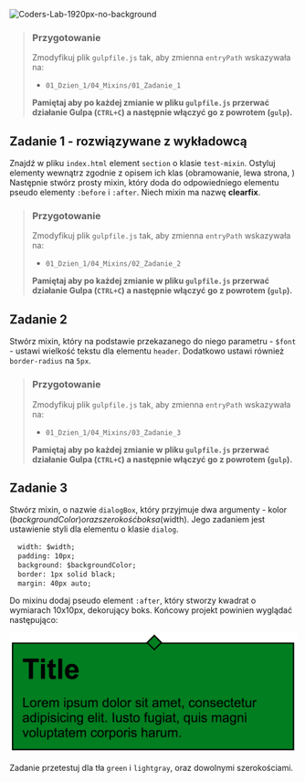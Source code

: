 ![Coders-Lab-1920px-no-background](https://user-images.githubusercontent.com/30623667/104709387-2b7ac180-571f-11eb-9b94-517aa6d501c9.png)



> ### Przygotowanie
> Zmodyfikuj plik `gulpfile.js` tak, aby zmienna `entryPath` wskazywała na:
> -  `01_Dzien_1/04_Mixins/01_Zadanie_1`
>
> **Pamiętaj aby po każdej zmianie w pliku `gulpfile.js` przerwać działanie Gulpa (`CTRL+C`) a następnie włączyć go z powrotem (`gulp`).**

## Zadanie 1 - rozwiązywane z wykładowcą

Znajdź w pliku `index.html` element `section` o klasie `test-mixin`. Ostyluj elementy wewnątrz zgodnie z opisem ich klas (obramowanie, lewa strona, )
Następnie stwórz prosty mixin, który doda do  odpowiedniego elementu pseudo elementy `:before` i `:after`. Niech mixin ma nazwę **clearfix**.



> ### Przygotowanie
> Zmodyfikuj plik `gulpfile.js` tak, aby zmienna `entryPath` wskazywała na:
> -  `01_Dzien_1/04_Mixins/02_Zadanie_2`
>
> **Pamiętaj aby po każdej zmianie w pliku `gulpfile.js` przerwać działanie Gulpa (`CTRL+C`) a następnie włączyć go z powrotem (`gulp`).**

## Zadanie 2

Stwórz mixin, który na podstawie przekazanego do niego parametru - `$font` - ustawi wielkość tekstu dla elementu `header`. Dodatkowo ustawi również `border-radius` na `5px`.



> ### Przygotowanie
> Zmodyfikuj plik `gulpfile.js` tak, aby zmienna `entryPath` wskazywała na:
> -  `01_Dzien_1/04_Mixins/03_Zadanie_3`
>
> **Pamiętaj aby po każdej zmianie w pliku `gulpfile.js` przerwać działanie Gulpa (`CTRL+C`) a następnie włączyć go z powrotem (`gulp`).**


## Zadanie 3

Stwórz mixin, o nazwie `dialogBox`, który przyjmuje dwa argumenty - kolor ($backgroundColor) oraz szerokość boksa ($width). Jego zadaniem jest ustawienie styli dla elementu o klasie `dialog`.

```
  width: $width;
  padding: 10px;
  background: $backgroundColor;
  border: 1px solid black;
  margin: 40px auto;
```

Do mixinu dodaj pseudo element `:after`, który stworzy kwadrat o wymiarach 10x10px, dekorujący boks. Końcowy projekt powinien wyglądać następująco:

![Dialog](images/dialog.png)

Zadanie przetestuj dla tła `green` i `lightgray`, oraz dowolnymi szerokościami.

